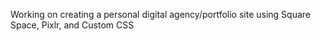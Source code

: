 Working on creating a personal digital agency/portfolio site using Square Space, Pixlr, and Custom CSS
